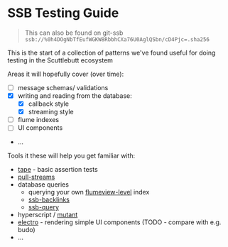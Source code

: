 # SSB Testing Guide

> This can also be found on git-ssb `ssb://%0h4DOgNbTfEufWGKW8RbbhCXa76U0AglQSbn/cD4Pjc=.sha256`

This is the start of a collection of patterns we've found useful for doing testing in the Scuttlebutt ecosystem

Areas it will hopefully cover (over time):
- [ ] message schemas/ validations
- [x] writing and reading from the database: 
  - [x] callback style
  - [x] streaming style
- [ ] flume indexes
- [ ] UI components
- ...
  
Tools it these will help you get familiar with:
- [tape](http://npmjs.com/tape) - basic assertion tests
- [pull-streams](http://pull-stream.github.io/)
- database queries
  - querying your own [flumeview-level](https://github.com/flumedb/flumeview-level) index
  - [ssb-backlinks](https://github.com/ssbc/ssb-backlinks)
  - [ssb-query](https://github.com/dominictarr/ssb-query)
- hyperscript / [mutant](https://github.com/mmckegg/mutant)
- [electro](https://github.com/dominictarr/electro) - rendering simple UI components (TODO - compare with e.g. budo)
- ...
